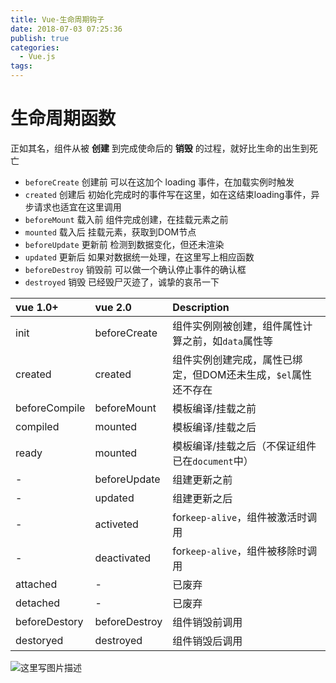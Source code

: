 ```yaml
---
title: Vue-生命周期钩子
date: 2018-07-03 07:25:36
publish: true
categories:
  - Vue.js
tags:
---
```


# 生命周期函数
正如其名，组件从被 **创建** 到完成使命后的 **销毁** 的过程，就好比生命的出生到死亡

- `beforeCreate` 创建前
可以在这加个 loading 事件，在加载实例时触发
- `created` 创建后
初始化完成时的事件写在这里，如在这结束loading事件，异步请求也适宜在这里调用
- `beforeMount` 载入前
组件完成创建，在挂载元素之前
- `mounted` 载入后
挂载元素，获取到DOM节点
- `beforeUpdate` 更新前
检测到数据变化，但还未渲染
- `updated` 更新后
如果对数据统一处理，在这里写上相应函数
- `beforeDestroy` 销毁前
可以做一个确认停止事件的确认框
- `destroyed` 销毁
已经毁尸灭迹了，诚挚的哀吊一下

| vue 1.0+ | vue 2.0 | Description |
| :- | :- | :- |
| init | beforeCreate | 组件实例刚被创建，组件属性计算之前，如`data`属性等 |
| created | created | 组件实例创建完成，属性已绑定，但DOM还未生成，`$el`属性还不存在 |
| beforeCompile | beforeMount | 模板编译/挂载之前 |
| compiled | mounted | 模板编译/挂载之后 |
| ready | mounted | 模板编译/挂载之后（不保证组件已在`document`中） |
| - | beforeUpdate | 组建更新之前 |
| - | updated | 组建更新之后 |
| - | activeted | for`keep-alive`，组件被激活时调用 |
| - | deactivated | for`keep-alive`，组件被移除时调用 |
| attached | - | 已废弃 |
| detached | - | 已废弃 |
| beforeDestory | beforeDestroy | 组件销毁前调用 |
| destoryed | destroyed | 组件销毁后调用 |

![这里写图片描述](https://wildye.cn/static/images/blog/58c8a9a0/01.jpg)